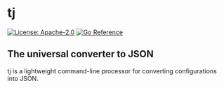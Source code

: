 # tj

[![License: Apache-2.0](https://img.shields.io/badge/License-Apache%202.0-blue.svg)](https://github.com/cpendery/tj/blob/main/LICENSE)
[![Go Reference](https://pkg.go.dev/badge/github.com/cpendery/tj.svg)](https://pkg.go.dev/github.com/cpendery/tj)

## The universal converter to JSON

tj is a lightweight command-line processor for converting configurations into JSON.